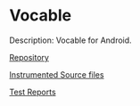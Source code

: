 # Vocable

Description: Vocable for Android.

[Repository](https://github.com/willowtreeapps/vocable-android)

[Instrumented Source files](https://github.com/eulerhm/samplingapptest/tree/master/Dataset/Vocable)

[Test Reports](https://github.com/eulerhm/samplingapptest/tree/master/TestResults/Vocable)
